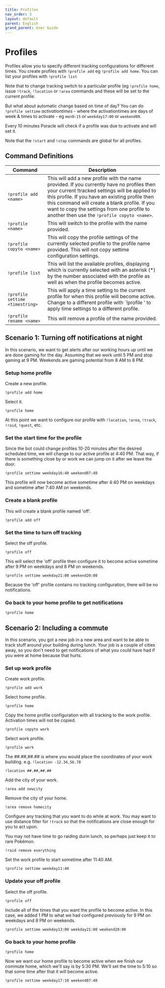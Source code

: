 ```yaml
---
title: Profiles
nav_order: 3
layout: default
parent: English
grand_parent: User Guide
---
```


# Profiles
Profiles allow you to specify different tracking configurations for different times.
You create profiles with `!profile add` eg `!profile add home`.  You can list your profiles with `!profile list`

Note that to change tracking switch to a particular profile (eg `!profile home`, issue `!track`, `!location` or `!area` commands and these will be set to the current profile.

But what about automatic change based on time of day?  You can do 
`!profile settime` _activationtimes_ - where the activationtimes are 
days of week & times to activate - eg `mon9:15` or `weekday17:00` or 
`weekend09`.

Every 10 minutes Poracle will check if a profile was due to activate and will set it.

Note that the `!start` and `!stop` commands are global for all profiles.

## Command Definitions

Command|Description
---|---
`!profile add <name>`|This will add a new profile with the name provided. If you currently have no profiles then your current !tracked settings will be applied to this profile. If you have an existing profile then this command will create a blank profile. If you want to copy the settings from one profile to another then use the `!profile copyto <name>`.
`!profile <name>`|This will switch to the profile with the name provided.
`!profile copyto <name>`|This will copy the profile settings of the currently selected profile to the profile name provided. This will not copy settime configuration settings.
`!profile list`|This will list the available profiles, displaying which is currently selected with an asterisk (*) by the number associated with the profile as well as when the profile becomes active.
`!profile settime <timestring>`|This will apply a time setting to the current profile for when this profile will become active. Change to a different profile with `!profile <name>' to apply time settings to a different profile.
`!profile rename <name>`|This will remove a profile of the name provided.

## Scenario 1: Turning off notifications at night
In this scenario, we want to get alerts after our working hours up until we are done gaming for the day. Assuming that we work until 5 PM and stop gaming at 9 PM. Weekends are gaming potential from 8 AM to 8 PM.

### Setup home profile
Create a new profile.

`!profile add home`

Select it.

`!profile home`

At this point we want to configure our profile with `!location`, `!area`, `!track`, `!raid`, `!quest`, etc.

### Set the start time for the profile
Since the bot could change profiles 10-20 minutes after the desired scheduled time, we will change to our active profile at 4:40 PM. That way, if there is something close by or work we can jump on it after we leave the door.

`!profile settime weekday16:40 weekend07:40`

This profile will now become active sometime after 4:40 PM on weekdays and sometime after 7:40 AM on weekends.

### Create a blank profile
This will create a blank profile named 'off'.

`!profile add off`

### Set the time to turn off tracking
Select the off profile.

`!profile off`

This will select the 'off' profile then configure it to become active sometime after 9 PM on weekdays and 8 PM on weekends.

`!profile settime weekday21:00 weekend20:00`

Because the 'off' profile contains no tracking configuration, there will be no notifications.

### Go back to your home profile to get notifications
`!profile home`

## Scenario 2: Including a commute
In this scenario, you got a new job in a new area and want to be able to track stuff around your building during lunch. Your job is a couple of cities away, so you don't need to get notifications of what you could have had if you were at home because that hurts.

### Set up work profile
Create work profile.

`!profile add work`

Select home profile.

`!profile home`

Copy the home profile configuration with all tracking to the work profile. Activation times will not be copied.

`!profile copyto work`

Select work profile.

`!profile work`

The ##.##,##.## is where you would place the coordinates of your work building. e.g. `!location -12.34,56.78`

`!location ##.##,##.##`

Add the city of your work.

`!area add newcity`

Remove the city of your home.

`!area remove homecity`

Configure any tracking that you want to do while at work. You may want to use distance filter for `!track` so that the notifications are close enough for you to act upon.

You may not have time to go raiding durin lunch, so perhaps just keep it to rare Pokémon.
 
`!raid remove everything`

Set the work profile to start sometime after 11:40 AM.

`!profile settime weekday11:40`

### Update your off profile
Select the off profile.

`!profile off`

Include all of the times that you want the profile to become active. In this case, we added 1 PM to what we had configured previously for 9 PM on weekdays and 8 PM on weekends.

`!profile settime weekday13:00 weekday21:00 weekend20:00`

### Go back to your home profile
`!profile home`

Now we want our home profile to become active when we finish our commute home, which we'll say is by 5:30 PM. We'll set the time to 5:10 so that some time after that it will become active.

`!profile settime weekday17:10 weekend07:40`
